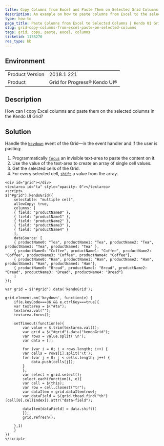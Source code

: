 ```yaml
---
title: Copy Columns from Excel and Paste Them on Selected Grid Columns
description: An example on how to paste columns from Excel to the selected columns of the Kendo UI Grid.
type: how-to
page_title: Paste Columns from Excel to Selected Columns | Kendo UI Grid
slug: grid-copy-columns-from-excel-paste-on-selected-columns
tags: grid, copy, paste, excel, columns
ticketid: 1158270
res_type: kb
---
```


## Environment

<table>
	<tr>
		<td>Product Version</td>
		<td>2018.1 221</td>
	</tr>
	<tr>
		<td>Product</td>
		<td>Grid for Progress® Kendo UI®</td>
	</tr>
</table>

## Description

How can I copy Excel columns and paste them on the selected columns in the Kendo UI Grid?

## Solution

Handle the [`keydown`](https://api.jquery.com/keydown/) event of the Grid&mdash;in the event handler and if the user is pasting:

1. Programmatically [`focus`](https://api.jquery.com/focus/) an invisible text-area to paste the content on it.
1. Use the value of the text-area to create an array of single cell values.
1. Get the selected cells of the Grid.
1. For every selected cell, [`shift`](https://developer.mozilla.org/en-US/docs/Web/JavaScript/Reference/Global_Objects/Array/shift) a value from the array.

```dojo
<div id="grid"></div>
<textarea id="ta" style="opacity: 0"></textarea>
<script>
$("#grid").kendoGrid({
	selectable: "multiple cell",
	allowCopy: true,
	columns: [
	{ field: "productName0" },
	{ field: "productName1" },
	{ field: "productName2" },
	{ field: "productName3" },
	{ field: "productName4" }
	],
	dataSource: [
	{ productName0: "Tea", productName1: "Tea", productName2: "Tea", productName3: "Tea", productName4: "Tea" },
	{ productName0: "Coffee", productName1: "Coffee", productName2: "Coffee", productName3: "Coffee", productName4: "Coffee"},
	{ productName0: "Ham", productName1: "Ham", productName2: "Ham", productName3: "Ham", productName4: "Ham"},
	{ productName0: "Bread", productName1: "Bread", productName2: "Bread", productName3: "Bread", productName4: "Bread"}
	]
});

var grid = $('#grid').data('kendoGrid');

grid.element.on('keydown', function(e) {
	if(e.keyCode===86 && e.ctrlKey===true){
	var textarea = $("#ta");
	textarea.val("");
	textarea.focus();

	setTimeout(function(e){
		var value = $.trim(textarea.val());
		var grid = $("#grid").data("kendoGrid");
		var rows = value.split('\n');
		var data = [];

		for (var i = 0; i < rows.length; i++) {
		var cells = rows[i].split('\t');
		for (var j = 0; j < cells.length; j++) {
			data.push(cells[j]);
		}
		};
		var select = grid.select();
		select.each(function(i, e){
		var cell = $(this);
		var row = cell.closest("tr");
		var dataItem = grid.dataItem(row);
		var dataField = $(grid.thead.find("th")[cell[0].cellIndex]).attr("data-field");

		dataItem[dataField] = data.shift()
		});
		grid.refresh();

	},1)
	}
})
</script>
```
